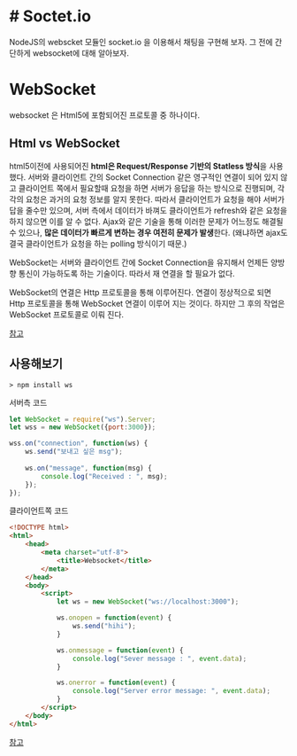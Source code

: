 # # Soctet.io 

NodeJS의 webscket 모듈인 socket.io 을 이용해서 채팅을 구현해 보자. 그 전에 간단하게 websocket에 대해 알아보자.



# WebSocket

websocket 은 Html5에 포함되어진 프로토콜 중 하나이다.

## Html vs WebSocket

html5이전에 사용되어진 **html은 Request/Response 기반의 Statless 방식**을 사용했다. 서버와 클라이언트 간의 Socket Connection 같은 영구적인 연결이 되어 있지 않고 클라이언트 쪽에서 필요할때 요청을 하면 서버가 응답을 하는 방식으로 진행되며, 각각의 요청은 과거의 요청 정보를 알지 못한다. 따라서 클라이언트가 요청을 해야 서버가 답을 줄수만 있으며, 서버 측에서 데이터가 바껴도 클라이언트가 refresh와 같은 요청을 하지 않으면 이를 알 수 없다. Ajax와 같은 기술을 통해 이러한 문제가 어느정도 해결될 수 있으나, **많은 데이터가 빠르게 변하는 경우  여전히 문제가 발생**한다. (왜냐하면 ajax도 결국 클라이언트가 요청을 하는 polling 방식이기 때문.)



WebSocket는 서버와 클라이언트 간에 Socket Connection을 유지해서 언제든 양방향 통신이 가능하도록 하는 기술이다. 따라서 재 연결을 할 필요가 없다.

WebSocket의 연결은 Http 프로토콜을 통해 이루어진다. 연결이 정상적으로 되면 Http 프로토콜을 통해 WebSocket 연결이 이루어 지는 것이다. 하지만 그 후의 작업은 WebSocket 프로토콜로 이뤄 진다. 

[참고](<https://duckdevelope.tistory.com/19>)



## 사용해보기

`> npm install ws`



서버측 코드

```javascript
let WebSocket = require("ws").Server;
let wss = new WebSocket({port:3000});

wss.on("connection", function(ws) {
    ws.send("보내고 싶은 msg");
    
    ws.on("message", function(msg) {
        console.log("Received : ", msg);
    });
});
```



클라이언트쪽 코드

```html
<!DOCTYPE html>
<html>
	<head>
		<meta charset="utf-8">
			<title>Websocket</title>
		</meta>
	</head>
	<body>
		<script>
			let ws = new WebSocket("ws://localhost:3000");

			ws.onopen = function(event) {
				ws.send("hihi");
			}

			ws.onmessage = function(event) {
				console.log("Sever message : ", event.data);
			}

			ws.onerror = function(event) {
				console.log("Server error message: ", event.data);
			}
		</script>
	</body>
</html>
```

[참고](<https://poiemaweb.com/nodejs-socketio>)